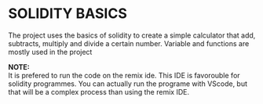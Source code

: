 # SOLIDITY BASICS
The project uses the basics of solidity to create a simple calculator that add, subtracts, multiply and divide a certain number. Variable and functions are mostly used in the project

**NOTE:**<br>
It is prefered to run the code on the remix ide. This IDE is favorouble for solidity programmes. You can actually run the programe with VScode, but that will be a complex process than using the remix IDE. 

